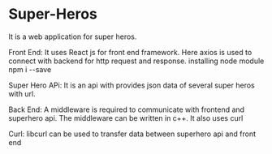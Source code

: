 # Super-Heros
It is a web application for super heros. 

Front End:
It uses React js for front end framework. Here axios is used to connect with backend for http request and response.
installing node module npm i --save

Super Hero APi:
It is an api with provides json data of several super heros with url.

Back End:
A middleware is required to communicate with frontend and superhero api. The middleware can be written in c++. It also uses curl

Curl:
libcurl can be used to transfer data between superhero api and front end
